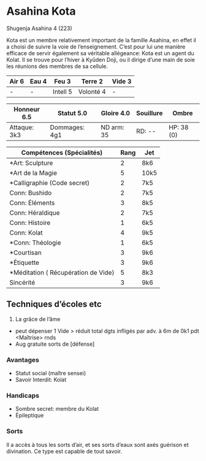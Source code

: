 # Asahina Kota

Shugenja Asahina 4 (223)

Kota est un membre relativement important de la famille Asahina, en effet il
a choisi de suivre la voie de l’enseignement. C’est pour lui une manière efficace
de servir également sa véritable allégeance: Kota est un agent du Kolat. Il se
trouve pour l’hiver à Kyûden Doji, ou il dirige d’une main de soie les réunions
des membres de sa cellule.

| **Air** 6     | **Eau** 4     | **Feu** 3     | **Terre** 2   | **Vide** 3
| ------------- | ------------- | ------------- | ------------- | -------------
| -             | -             | Intell 5      | Volonté 4     | -

| Honneur 6.5   | Statut 5.0    | Gloire 4.0    | Souillure     | Ombre
| ------------- | ------------- | ------------- | ------------- | -------------
| Attaque: 3k3  | Dommages: 4g1 | ND arm: 35    | RD: --        | HP: 38 (0)

| Compétences (Spécialités)                     | Rang  | Jet
| --------------------------------------------- | ----- | -------
| *Art: Sculpture                               | 2     | 8k6
| *Art de la Magie                              | 5     | 10k5
| *Calligraphie (Code secret)                   | 2     | 7k5
| Conn: Bushido                                 | 2     | 7k5
| Conn: Éléments                                | 3     | 8k5
| Conn: Héraldique                              | 2     | 7k5
| Conn: Histoire                                | 1     | 6k5
| Conn: Kolat                                   | 4     | 9k5
| *Conn: Théologie                              | 1     | 6k5
| *Courtisan                                    | 3     | 9k6
| *Étiquette                                    | 3     | 9k6
| *Méditation ( Récupération de Vide)           | 5     | 8k3
| Sincérité                                     | 3     | 9k6

## Techniques d’écoles etc

1. La grâce de l’âme
  * peut dépenser 1 Vide > réduit total dgts infligés par adv. à 6m de 0k1 pdt
    <Maîtrise> rnds
  * Aug gratuite sorts de [défense]
  
### Avantages

* Statut social (maître sensei)
* Savoir Interdit: Kolat

### Handicaps

* Sombre secret: membre du Kolat
* Épileptique

### Sorts

Il a accès à tous les sorts d’air, et ses sorts d’eaux sont axés guérison et
divination. Ce type est capable de tout savoir.
